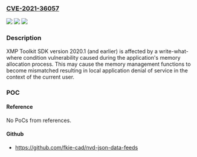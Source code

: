 ### [CVE-2021-36057](https://cve.mitre.org/cgi-bin/cvename.cgi?name=CVE-2021-36057)
![](https://img.shields.io/static/v1?label=Product&message=XMP%20Toolkit&color=blue)
![](https://img.shields.io/static/v1?label=Version&message=unspecified%20&color=brightgreen)
![](https://img.shields.io/static/v1?label=Vulnerability&message=Write-what-where%20Condition%20(CWE-123)&color=brightgreen)

### Description

XMP Toolkit SDK version 2020.1 (and earlier) is affected by a write-what-where condition vulnerability caused during the application's memory allocation process. This may cause the memory management functions to become mismatched resulting in local application denial of service in the context of the current user.

### POC

#### Reference
No PoCs from references.

#### Github
- https://github.com/fkie-cad/nvd-json-data-feeds

